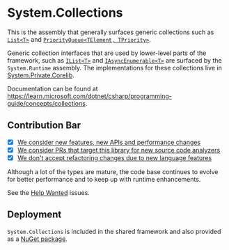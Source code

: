 # System.Collections
This is the assembly that generally surfaces generic collections such as [`List<T>`](https://learn.microsoft.com/dotnet/api/system.collections.generic.list-1) and [`PriorityQueue<TElement, TPriority>`](https://learn.microsoft.com/dotnet/api/system.collections.generic.priorityqueue-2).

Generic collection interfaces that are used by lower-level parts of the framework, such as [`IList<T>`](https://learn.microsoft.com/dotnet/api/system.collections.generic.ilist-1) and [`IAsyncEnumerable<T>`](https://learn.microsoft.com/dotnet/api/system.collections.generic.iasyncenumerable-1) are surfaced by the `System.Runtime` assembly. The implementations for these collections live in [System.Private.Corelib](../System.Private.Corelib/src/System/Collections/Generic).

Documentation can be found at https://learn.microsoft.com/dotnet/csharp/programming-guide/concepts/collections.

## Contribution Bar
- [x] [We consider new features, new APIs and performance changes](../../libraries/README.md#primary-bar)
- [x] [We consider PRs that target this library for new source code analyzers](../../libraries/README.md#secondary-bars)
- [x] [We don't accept refactoring changes due to new language features](../../libraries/README.md#secondary-bars)

Although a lot of the types are mature, the code base continues to evolve for better performance and to keep up with runtime enhancements.

See the [Help Wanted](https://github.com/dotnet/runtime/issues?q=is%3Aissue+is%3Aopen+label%3Aarea-System.Collections+label%3A%22help+wanted%22) issues.

## Deployment
`System.Collections` is included in the shared framework and also provided as a [NuGet package](https://www.nuget.org/packages/System.Collections).